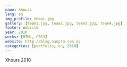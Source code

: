 ```yaml
---
name: Xhours
lang: en
img_profile: xhour.jpg
gallery: [team1.jpg, team2.jpg, team3.jpg, team4.jpg]
footer: Website
year: 2010
works: [HTML, CSS3]
website: http://blog.banpro.com.ni
categories: [portfolio, en, 2010]
---
```

Xhours 2010